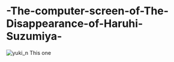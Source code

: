 # -The-computer-screen-of-The-Disappearance-of-Haruhi-Suzumiya-
![yuki_n](https://user-images.githubusercontent.com/94958239/169745103-7d15da41-7389-4559-ac3f-8e3db1e0d52e.jpg)
This one
